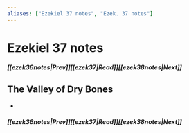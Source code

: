 ```yaml
---
aliases: ["Ezekiel 37 notes", "Ezek. 37 notes"]
---
```

# Ezekiel 37 notes
##### <span class=arrow-left></span>[[ezek36notes|Prev]]<span class=navigation-separator></span>[[ezek37|Read]]<span class=navigation-separator></span>[[ezek38notes|Next]]<span class=arrow-right></span>
## The Valley of Dry Bones
- 
##### <span class=arrow-left></span>[[ezek36notes|Prev]]<span class=navigation-separator></span>[[ezek37|Read]]<span class=navigation-separator></span>[[ezek38notes|Next]]<span class=arrow-right></span>